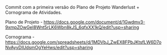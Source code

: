 Commit com a primeira versão do Plano de Projeto Wanderlust + Cornograma de Atividades. 

Plano de Projeto - https://docs.google.com/document/d/1Gwdmv3-9xmpZOwGeI8Wnt5rLK6Wbn8kJS_6qfxXX1kQ/edit?usp=sharing

Cornograma - https://docs.google.com/spreadsheets/d/1MDVbJ_ZwEX8FPbJKtsfLW6D7oNvAyvDIUdsmOgYeHws/edit?usp=sharing
